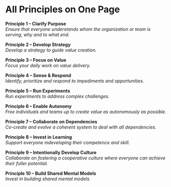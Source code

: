 # All Principles on One Page


**Principle 1 – Clarify Purpose** \
_Ensure that everyone understands whom the organization or team is serving, why and to what end._

**Principle 2 – Develop Strategy** \
_Develop a strategy to guide value creation._

**Principle 3 – Focus on Value** \
_Focus your daily work on value delivery._

**Principle 4 – Sense & Respond** \
_Identify, prioritize and respond to impediments and opportunities._

**Principle 5 – Run Experiments** \
_Run experiments to address complex challenges._

**Principle 6 – Enable Autonomy** \
_Free individuals and teams up to create value as autonomously as possible._

**Principle 7 – Collaborate on Dependencies** \
_Co-create and evolve a coherent system to deal with all dependencies._

**Principle 8 – Invest in Learning** \
_Support everyone indeveloping their competence and skill._

**Principle 9 – Intentionally Develop Culture** \
_Collaborate on fostering a cooperative culture where everyone can achieve their fuller potential._

**Principle 10 – Build Shared Mental Models** \
_Invest in building shared mental models._

